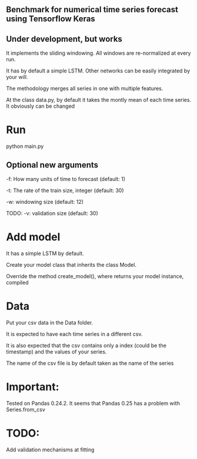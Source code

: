 ## Benchmark for numerical time series forecast using Tensorflow Keras

## Under development, but works

It implements the sliding windowing. All windows are re-normalized at every run.

It has by default a simple LSTM. Other networks can be easily integrated by your will.

The methodology merges all series in one with multiple features.

At the class data.py, by default it takes the montly mean of each time series. It obviously can be changed

# Run
python main.py
## Optional new arguments
-f: How many units of time to forecast (default: 1)

-t: The rate of the train size, integer (default: 30)

-w: windowing size (default: 12)

TODO: -v: validation size (default: 30)

# Add model
It has a simple LSTM by default.

Create your model class that inherits the class Model.

Override the method create_model(), where returns your model instance, compiled

# Data
Put your csv data in the Data folder.

It is expected to have each time series in a different csv.

It is also expected that the csv contains only a index (could be the timestamp) and the values of your series.

The name of the csv file is by default taken as the name of the series

# Important:
Tested on Pandas 0.24.2. It seems that Pandas 0.25 has a problem with Series.from_csv

# TODO:
Add validation mechanisms at fitting
